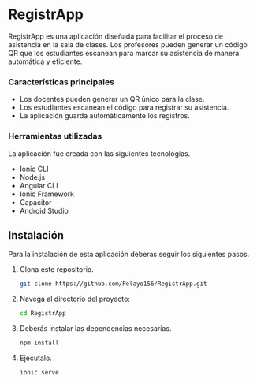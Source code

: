 # RegistrApp

RegistrApp es una aplicación diseñada para facilitar el proceso de asistencia en la sala de clases.  Los profesores pueden generar un código QR que los estudiantes escanean para marcar su asistencia de manera automática y eficiente.


### Características principales

- Los docentes pueden generar un QR único para la clase.
- Los estudiantes escanean el código para registrar su asistencia.
- La aplicación guarda automáticamente los registros.

### Herramientas utilizadas
La aplicación fue creada con las siguientes tecnologías.
- Ionic CLI
- Node.js
- Angular CLI
- Ionic Framework
- Capacitor
- Android Studio

## Instalación
Para la instalación de esta aplicación deberas seguir los siguientes pasos. 

1. Clona este repositorio.
   ```bash
   git clone https://github.com/Pelayo156/RegistrApp.git
   ```
2. Navega al directorio del proyecto:
   ```bash
   cd RegistrApp
   ```
3. Deberás instalar las dependencias necesarias.
   ```bash
   npm install
   ```
4. Ejecutalo.
   ```bash
   ionic serve
   ```
